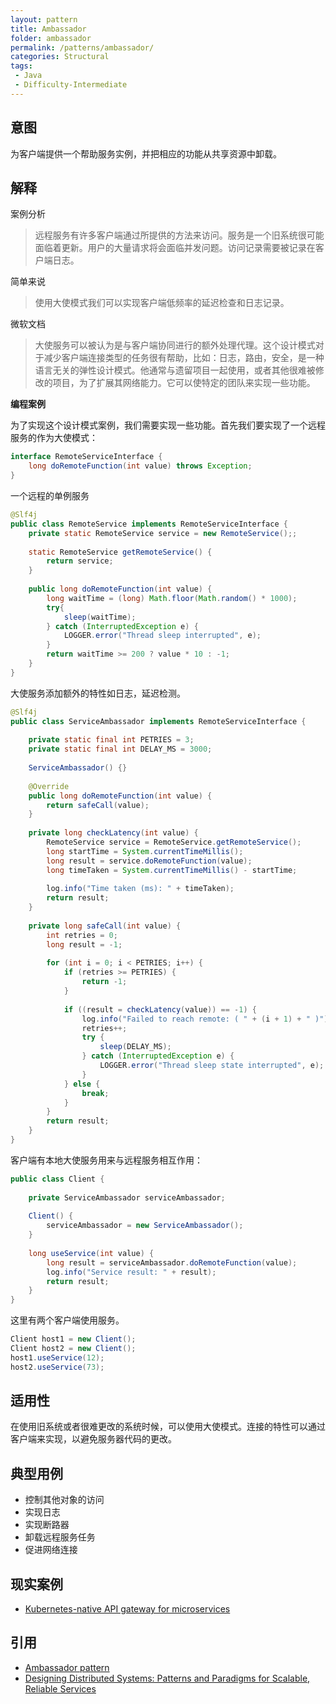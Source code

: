 ```yaml
---
layout: pattern
title: Ambassador
folder: ambassador
permalink: /patterns/ambassador/
categories: Structural
tags:
 - Java
 - Difficulty-Intermediate
---
```


## 意图
为客户端提供一个帮助服务实例，并把相应的功能从共享资源中卸载。

## 解释
案例分析

> 远程服务有许多客户端通过所提供的方法来访问。服务是一个旧系统很可能面临着更新。用户的大量请求将会面临并发问题。访问记录需要被记录在客户端日志。

简单来说

> 使用大使模式我们可以实现客户端低频率的延迟检查和日志记录。

微软文档

> 大使服务可以被认为是与客户端协同进行的额外处理代理。这个设计模式对于减少客户端连接类型的任务很有帮助，比如：日志，路由，安全，是一种语言无关的弹性设计模式。他通常与遗留项目一起使用，或者其他很难被修改的项目，为了扩展其网络能力。它可以使特定的团队来实现一些功能。

**编程案例**

为了实现这个设计模式案例，我们需要实现一些功能。首先我们要实现了一个远程服务的作为大使模式：

```java
interface RemoteServiceInterface {
    long doRemoteFunction(int value) throws Exception;
}
```

一个远程的单例服务

```java
@Slf4j
public class RemoteService implements RemoteServiceInterface {
    private static RemoteService service = new RemoteService();;
    
    static RemoteService getRemoteService() {
        return service;
    }
    
    public long doRemoteFunction(int value) {
        long waitTime = (long) Math.floor(Math.random() * 1000);
        try{
            sleep(waitTime);
        } catch (InterruptedException e) {
            LOGGER.error("Thread sleep interrupted", e);
        }
        return waitTime >= 200 ? value * 10 : -1;
    }
}
```

大使服务添加额外的特性如日志，延迟检测。

```java
@Slf4j
public class ServiceAmbassador implements RemoteServiceInterface {
    
    private static final int PETRIES = 3;
    private static final int DELAY_MS = 3000;
    
    ServiceAmbassador() {}
    
    @Override
    public long doRemoteFunction(int value) {
        return safeCall(value);
    }
    
    private long checkLatency(int value) {
        RemoteService service = RemoteService.getRemoteService();
        long startTime = System.currentTimeMillis();
        long result = service.doRemoteFunction(value);
        long timeTaken = System.currentTimeMillis() - startTime;
        
        log.info("Time taken (ms): " + timeTaken);
        return result;
    }
    
    private long safeCall(int value) {
        int retries = 0;
        long result = -1;
        
        for (int i = 0; i < PETRIES; i++) {
            if (retries >= PETRIES) {
                return -1;
            }
            
            if ((result = checkLatency(value)) == -1) {
                log.info("Failed to reach remote: ( " + (i + 1) + " )");
                retries++;
                try {
                    sleep(DELAY_MS);
                } catch (InterruptedException e) {
                    LOGGER.error("Thread sleep state interrupted", e);
                }
            } else {
                break;
            }
        }
        return result;
    }
}
```

客户端有本地大使服务用来与远程服务相互作用：

```java
public class Client {
    
    private ServiceAmbassador serviceAmbassador;
    
    Client() {
        serviceAmbassador = new ServiceAmbassador();
    }
    
    long useService(int value) {
        long result = serviceAmbassador.doRemoteFunction(value);
        log.info("Service result: " + result);
        return result;
    }
}
```

这里有两个客户端使用服务。

```java
Client host1 = new Client();
Client host2 = new Client();
host1.useService(12);
host2.useService(73);
```

## 适用性
在使用旧系统或者很难更改的系统时候，可以使用大使模式。连接的特性可以通过客户端来实现，以避免服务器代码的更改。

## 典型用例

* 控制其他对象的访问
* 实现日志
* 实现断路器
* 卸载远程服务任务
* 促进网络连接

## 现实案例

* [Kubernetes-native API gateway for microservices](https://github.com/datawire/ambassador)

## 引用

* [Ambassador pattern](https://docs.microsoft.com/en-us/azure/architecture/patterns/ambassador)
* [Designing Distributed Systems: Patterns and Paradigms for Scalable, Reliable Services](https://books.google.co.uk/books?id=6BJNDwAAQBAJ&pg=PT35&lpg=PT35&dq=ambassador+pattern+in+real+world&source=bl&ots=d2e7GhYdHi&sig=Lfl_MDnCgn6lUcjzOg4GXrN13bQ&hl=en&sa=X&ved=0ahUKEwjk9L_18rrbAhVpKcAKHX_KA7EQ6AEIWTAI#v=onepage&q=ambassador%20pattern%20in%20real%20world&f=false)